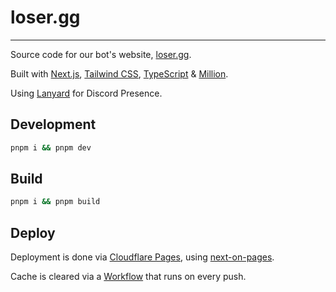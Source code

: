 # loser.gg

---

Source code for our bot's website, [loser.gg](https://loser.gg).

Built with [Next.js](https://nextjs.org/), [Tailwind CSS](https://tailwindcss.com/), [TypeScript](https://www.typescriptlang.org/) & [Million](https://www.million.dev).

Using [Lanyard](https://lanyard.rest) for Discord Presence.

## Development

```bash
pnpm i && pnpm dev
```

## Build

```bash
pnpm i && pnpm build
```

## Deploy

Deployment is done via [Cloudflare Pages](https://pages.cloudflare.com/), using [next-on-pages](https://github.com/cloudflare/next-on-pages).

Cache is cleared via a [Workflow](.github/workflows/cf-pages-await.yml) that runs on every push.
